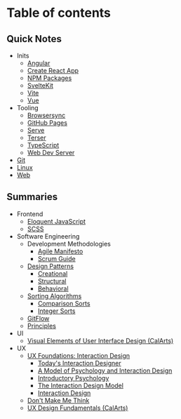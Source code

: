 # Table of contents

## Quick Notes

* Inits
  * [Angular](notes/inits/angular.md)
  * [Create React App](notes/inits/cra.md)
  * [NPM Packages](notes/inits/npm_pkg.md)
  * [SvelteKit](notes/inits/sveltekit.md)
  * [Vite](notes/inits/vite.md)
  * [Vue](notes/inits/vue.md)
* Tooling
  * [Browsersync](notes/tooling/browser_sync.md)
  * [GitHub Pages](notes/tooling/gh_pages.md)
  * [Serve](notes/tooling/serve.md)
  * [Terser](notes/tooling/terser.md)
  * [TypeScript](notes/tooling/typescript.md)
  * [Web Dev Server](notes/tooling/wds.md)
* [Git](notes/git.md)
* [Linux](notes/linux.md)
* [Web](notes/web.md)

## Summaries

* Frontend
  * [Eloquent JavaScript](summs/frontend/eloquent_javascript.md)
  * [SCSS](summs/frontend/scss.md)
* Software Engineering
  * Development Methodologies
    * [Agile Manifesto](summs/software-engg/dev-methodologies/agile_manifesto.md)
    * [Scrum Guide](summs/software-engg/dev-methodologies/scrum_guide.md)
  * [Design Patterns](summs/software-engg/patterns/README.md)
    * [Creational](summs/software-engg/patterns/creational.md)
    * [Structural](summs/software-engg/patterns/structural.md)
    * [Behavioral](summs/software-engg/patterns/behavioral.md)
  * [Sorting Algorithms](summs/software-engg/sorting/README.md)
    * [Comparison Sorts](summs/software-engg/sorting/comparison.md)
    * [Integer Sorts](summs/software-engg/sorting/integer.md)
  * [GitFlow](summs/software-engg/gitflow.md)
  * [Principles](summs/software-engg/principles.md)
* UI
  * [Visual Elements of User Interface Design (CalArts)](summs/ui/visual_elements_of_ui_design.md)
* UX
  * [UX Foundations: Interaction Design](summs/ux/ux-foundations-ixd/README.md)
    * [Today's Interaction Designer](summs/ux/ux-foundations-ixd/todays_interaction_designer.md)
    * [A Model of Psychology and Interaction Design](summs/ux/ux-foundations-ixd/a_model_of_psychology_and_ixd.md)
    * [Introductory Psychology](summs/ux/ux-foundations-ixd/introductory_psychology.md)
    * [The Interaction Design Model](summs/ux/ux-foundations-ixd/the_ixd_model.md)
    * [Interaction Design](summs/ux/ux-foundations-ixd/ixd.md)
  * [Don't Make Me Think](summs/ux/dont_make_me_think.md)
  * [UX Design Fundamentals (CalArts)](summs/ux/ux_design_fundamentals.md)

